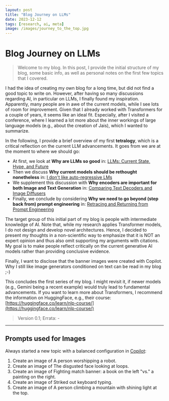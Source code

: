 ```yaml
---
layout: post
title: "Blog Journey on LLMs"
date: 2023-12-12
tags: [research, ai, meta]
image: /images/journey_to_the_top.jpg
---
```


# Blog Journey on LLMs

> Welcome to my blog. In this post, I provide the initial structure of my blog, some basic info, as well as personal notes on the first few topics that I covered. 

I had the idea of creating my own blog for a long time, but did not find a good topic to write on. However, after having so many discussions regarding AI, in particular on LLMs, I finally found my inspiration. Apparently, many people are in awe of the current models, while I see lots of room for improvement. 
Given that I already worked with Transformers for a couple of years, it seems like an ideal fit. Especially, after I visited a conference, where I learned a lot more about the inner workings of large language models (e.g., about the creation of Jais), which I wanted to summarize. 

In the following, I provide a brief overview of my first **tetralogy**, which is a critical reflection on the current LLM advancements. It goes from we are at the moment to where we should go:

- At first, we look at **Why are LLMs so good** in: [LLMs: Current State, Hype, and Future](/2023/09/14/llm-state.html)
- Then we discuss **Why current models should be rethought nonetheless** in: [I don't like auto-regressive LMs](/2023/09/29/autoregressive-dislike.html)
- We supplement this discussion with **Why encoders are important for both Image and Text Generation** in: [Comparing Text Decoders and Image Diffusers](/2023/11/21/text-decoders-v-image-diffusers.html)
- Finally, we conclude by considering **Why we need to go beyond (step back from) prompt engineering** in: [Retracing and Returning from Prompt Engineering](/2023/12/08/prompt-engineering.html)

The target group of this initial part of my blog is people with intermediate knowledge of AI. Note that, while my research applies Transformer models, I do not design and develop novel architectures. Hence, I decided to present my thoughts in a non-scientific way to emphasize that it is NOT an expert opinion and thus also omit supporting my arguments with citations. My goal is to make people reflect critically on the current generative AI models rather than providing conclusive evidence.

Finally, I want to disclose that the banner images were created with Copilot. Why I still like image generators conditioned on text can be read in my blog ;-)

This concludes the first series of my blog. I might revisit it, if newer models (e.g., Gemini being a recent example) would truly lead to fundamental advancements. If you want to learn more about Transformers, I recommend the information on HuggingFace, e.g., their course: [https://huggingface.co/learn/nlp-course/](https://huggingface.co/learn/nlp-course/)

> Version 0.1; Errata: -

---

## Prompts used for Images

Always started a new topic with a balanced configuration in [Copilot](https://copilot.microsoft.com/):  

1. Create an image of A person worshipping a robot.
2. Create an image of The disgusted face looking at loops.
3. Create an image of Fighting match banner: a book on the left "vs." a painting on the right.
4. Create an image of Striked out keyboard typing.
5. Create an image of A person climbing a mountain with shining light at the top.
